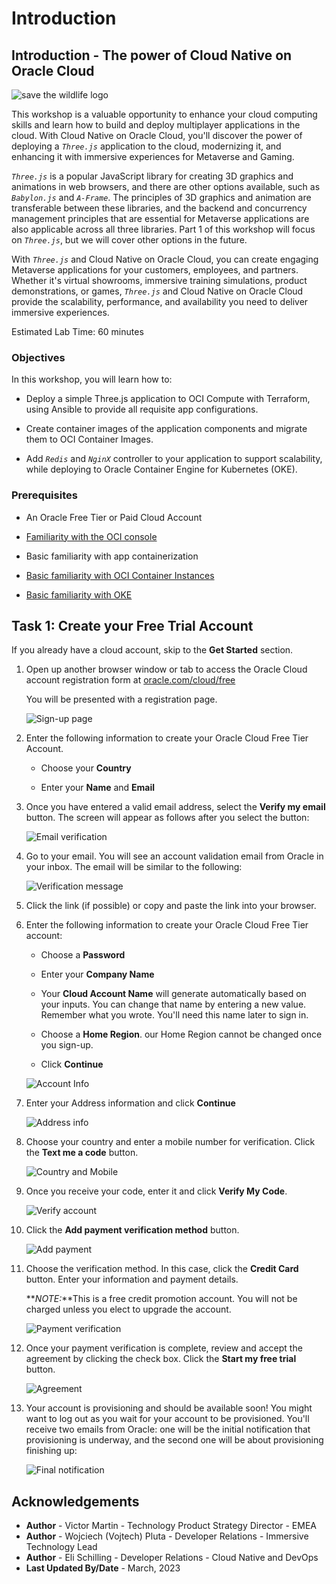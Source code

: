 # Introduction

## Introduction - The power of Cloud Native on Oracle Cloud

![save the wildlife logo](images/stwl.png)

<!-- ![save the wildlife game visualized](images/stwl.gif) -->

This workshop is a valuable opportunity to enhance your cloud computing skills and learn how to build and deploy multiplayer applications in the cloud. With Cloud Native on Oracle Cloud, you'll discover the power of deploying a _`Three.js`_ application to the cloud, modernizing it, and enhancing it with immersive experiences for Metaverse and Gaming.  

_`Three.js`_ is a popular JavaScript library for creating 3D graphics and animations in web browsers, and there are other options available, such as _`Babylon.js`_ and _`A-Frame`_. The principles of 3D graphics and animation are transferable between these libraries, and the backend and concurrency management principles that are essential for Metaverse applications are also applicable across all three libraries. Part 1 of this workshop will focus on _`Three.js`_, but we will cover other options in the future.

With _`Three.js`_ and Cloud Native on Oracle Cloud, you can create engaging Metaverse applications for your customers, employees, and partners. Whether it's virtual showrooms, immersive training simulations, product demonstrations, or games, _`Three.js`_ and Cloud Native on Oracle Cloud provide the scalability, performance, and availability you need to deliver immersive experiences.

Estimated Lab Time: 60 minutes

### Objectives
In this workshop, you will learn how to:

* Deploy a simple Three.js application to OCI Compute with Terraform, using Ansible to provide all requisite app configurations.

* Create container images of the application components and migrate them to OCI Container Images.

* Add _`Redis`_ and _`NginX`_ controller to your application to support scalability, while deploying to Oracle Container Engine for Kubernetes (OKE).

### Prerequisites

* An Oracle Free Tier or Paid Cloud Account
* [Familiarity with the OCI console](https://docs.oracle.com/en-us/iaas/Content/GSG/Concepts/console.htm)

* Basic familiarity with app containerization

* [Basic familiarity with OCI Container Instances](https://www.oracle.com/cloud/cloud-native/container-instances/)

* [Basic familiarity with OKE](https://www.oracle.com/cloud/cloud-native/container-engine-kubernetes/)

## Task 1: Create your Free Trial Account

If you already have a cloud account, skip to the **Get Started** section.

1. Open up another browser window or tab to access the Oracle Cloud account registration form at [oracle.com/cloud/free](https://signup.cloud.oracle.com/)

    You will be presented with a registration page.

    ![Sign-up page](images/cloud-infrastructure.png)

2. Enter the following information to create your Oracle Cloud Free Tier Account.

    * Choose your **Country**

    * Enter your **Name** and **Email**

3. Once you have entered a valid email address, select the **Verify my email** button. The screen will appear as follows after you select the button:

    ![Email verification](images/verify-email.png)

4. Go to your email. You will see an account validation email from Oracle in your inbox. The email will be similar to the following:

    ![Verification message](images/verification-mail.png)

5. Click the link (if possible) or copy and paste the link into your browser.

6. Enter the following information to create your Oracle Cloud Free Tier account:

    * Choose a **Password**

    * Enter your **Company Name**

    * Your **Cloud Account Name** will generate automatically based on your inputs. You can change that name by entering a new value. Remember what you wrote.  You'll need this name later to sign in.

    * Choose a **Home Region**. our Home Region cannot be changed once you sign-up.

    * Click **Continue**

    ![Account Info](images/account-info.png)

7. Enter your Address information and click **Continue**

    ![Address info](images/free-tier-address.png)

8. Choose your country and enter a mobile number for verification. Click the **Text me a code** button.

    ![Country and Mobile](images/free-tier-address-2.png)

9. Once you receive your code, enter it and click **Verify My Code**.

    ![Verify account](images/free-tier-address-4.png)

10. Click the **Add payment verification method** button.

    ![Add payment](images/free-tier-payment-1.png)

11. Choose the verification method. In this case, click the **Credit Card** button. Enter your information and payment details.

    **_NOTE:_**This is a free credit promotion account. You will not be charged unless you elect to upgrade the account.

    ![Payment verification](images/free-tier-payment-2.png)

12. Once your payment verification is complete, review and accept the agreement by clicking the check box. Click the **Start my free trial** button.

    ![Agreement](images/free-tier-agreement.png)

13. Your account is provisioning and should be available soon! You might want to log out as you wait for your account to be provisioned. You'll receive two emails from Oracle: one will be the initial notification that provisioning is underway, and the second one will be about provisioning finishing up:

    ![Final notification](images/account-provisioned.png)

## Acknowledgements

* **Author** - Victor Martin - Technology Product Strategy Director - EMEA
* **Author** - Wojciech (Vojtech) Pluta - Developer Relations - Immersive Technology Lead
* **Author** - Eli Schilling - Developer Relations - Cloud Native and DevOps
* **Last Updated By/Date** - March, 2023